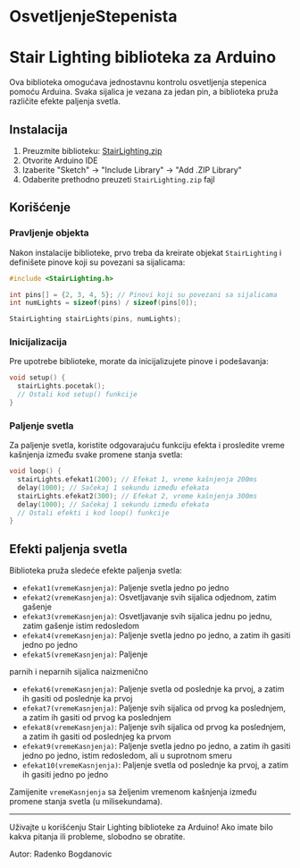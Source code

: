 # OsvetljenjeStepenista

# Stair Lighting biblioteka za Arduino

Ova biblioteka omogućava jednostavnu kontrolu osvetljenja stepenica pomoću Arduina. Svaka sijalica je vezana za jedan pin, a biblioteka pruža različite efekte paljenja svetla.

## Instalacija

1. Preuzmite biblioteku: [StairLighting.zip](link-ka-zip-fajlu)
2. Otvorite Arduino IDE
3. Izaberite "Sketch" → "Include Library" → "Add .ZIP Library"
4. Odaberite prethodno preuzeti `StairLighting.zip` fajl

## Korišćenje

### Pravljenje objekta

Nakon instalacije biblioteke, prvo treba da kreirate objekat `StairLighting` i definišete pinove koji su povezani sa sijalicama:

```cpp
#include <StairLighting.h>

int pins[] = {2, 3, 4, 5}; // Pinovi koji su povezani sa sijalicama
int numLights = sizeof(pins) / sizeof(pins[0]);

StairLighting stairLights(pins, numLights);
```

### Inicijalizacija

Pre upotrebe biblioteke, morate da inicijalizujete pinove i podešavanja:

```cpp
void setup() {
  stairLights.pocetak();
  // Ostali kod setup() funkcije
}
```

### Paljenje svetla

Za paljenje svetla, koristite odgovarajuću funkciju efekta i prosledite vreme kašnjenja između svake promene stanja svetla:

```cpp
void loop() {
  stairLights.efekat1(200); // Efekat 1, vreme kašnjenja 200ms
  delay(1000); // Sačekaj 1 sekundu između efekata
  stairLights.efekat2(300); // Efekat 2, vreme kašnjenja 300ms
  delay(1000); // Sačekaj 1 sekundu između efekata
  // Ostali efekti i kod loop() funkcije
}
```

## Efekti paljenja svetla

Biblioteka pruža sledeće efekte paljenja svetla:

- `efekat1(vremeKasnjenja)`: Paljenje svetla jedno po jedno
- `efekat2(vremeKasnjenja)`: Osvetljavanje svih sijalica odjednom, zatim gašenje
- `efekat3(vremeKasnjenja)`: Osvetljavanje svih sijalica jednu po jednu, zatim gašenje istim redosledom
- `efekat4(vremeKasnjenja)`: Paljenje svetla jedno po jedno, a zatim ih gasiti jedno po jedno
- `efekat5(vremeKasnjenja)`: Paljenje

 parnih i neparnih sijalica naizmenično
- `efekat6(vremeKasnjenja)`: Paljenje svetla od poslednje ka prvoj, a zatim ih gasiti od poslednje ka prvoj
- `efekat7(vremeKasnjenja)`: Paljenje svih sijalica od prvog ka poslednjem, a zatim ih gasiti od prvog ka poslednjem
- `efekat8(vremeKasnjenja)`: Paljenje svih sijalica od prvog ka poslednjem, a zatim ih gasiti od poslednjeg ka prvom
- `efekat9(vremeKasnjenja)`: Paljenje svetla jedno po jedno, a zatim ih gasiti jedno po jedno, istim redosledom, ali u suprotnom smeru
- `efekat10(vremeKasnjenja)`: Paljenje svetla od poslednje ka prvoj, a zatim ih gasiti jedno po jedno

Zamijenite `vremeKasnjenja` sa željenim vremenom kašnjenja između promene stanja svetla (u milisekundama).

---

Uživajte u korišćenju Stair Lighting biblioteke za Arduino! Ako imate bilo kakva pitanja ili probleme, slobodno se obratite.

Autor: Radenko Bogdanovic
